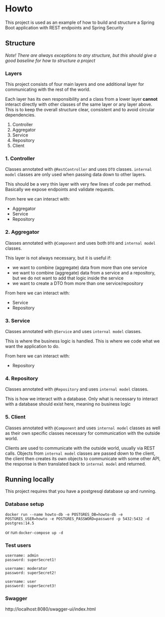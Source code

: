 # Howto

This project is used as an example of how to build and structure a Spring Boot application with REST endpoints and
Spring Security

## Structure

_Note! There are always exceptions to any structure, but this should give a good baseline for how to structure a
project_

### Layers

This project consists of four main layers and one additional layer for communicating with the rest of the world.

Each layer has its own responsibility and a class from a lower layer **cannot**
interact directly with other classes of the same layer or any layer above. This is to keep the overall structure clear,
consistent and to avoid circular dependencies.

1. Controller
2. Aggregator
3. Service
4. Repository
5. Client

### 1. Controller

Classes annotated with `@RestController` and uses `DTO` classes. `internal model` classes are only used when
passing data down to other layers.

This should be a very thin layer with very few lines of code per method. Basically we expose endpoints and validate
requests.

From here we can interact with:

* Aggregator
* Service
* Repository

### 2. Aggregator

Classes annotated with `@Component` and uses both `DTO` and `internal model` classes.

This layer is not always necessary, but it is useful if:

* we want to combine (aggregate) data from more than one service
* we want to combine (aggregate) data from a service and a repository, but we do not want to add that logic inside the
  service
* we want to create a DTO from more than one service/repository

From here we can interact with:

* Service
* Repository

### 3. Service

Classes annotated with `@Service` and uses `internal model` classes.

This is where the business logic is handled. This is where we code what we want the application to do.

From here we can interact with:

* Repository

### 4. Repository

Classes annotated with `@Repository` and uses `internal model` classes.

This is how we interact with a database. Only what is necessary to interact with a database should exist here, meaning
no business logic

### 5. Client

Classes annotated with `@Component` and uses `internal model` classes as well as their own specific classes necessary
for communication with the outside world.

Clients are used to communicate with the outside world, usually via REST calls. Objects from `internal model` classes
are passed down to the client,
the client then creates its own objects to communicate with some other API, the response is then translated back
to `internal model` and returned.


## Running locally

This project requires that you have a postgresql database up and running.

### Database setup

```
docker run --name howto-db -e POSTGRES_DB=howto-db -e POSTGRES_USER=howto -e POSTGRES_PASSWORD=password -p 5432:5432 -d postgres:14.5
```

or run `docker-compose up -d`

### Test users

```
username: admin
password: superSecret1!
```

```
username: moderator
password: superSecret2!
```

```
username: user
password: superSecret3!
```

### Swagger

http://localhost:8080/swagger-ui/index.html
